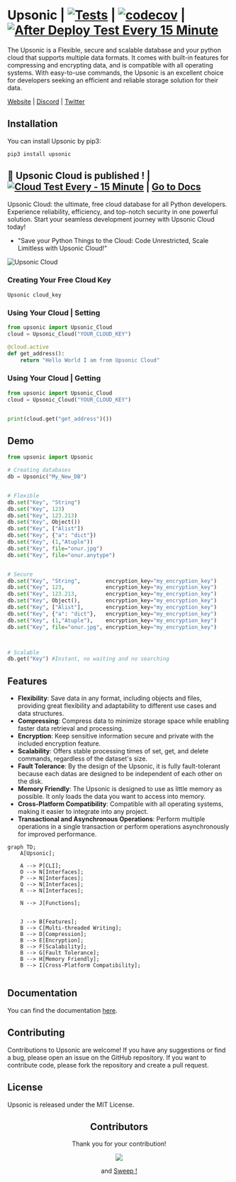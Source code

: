 # Upsonic | [![Tests](https://github.com/Upsonic/Upsonic/actions/workflows/tests.yml/badge.svg)](https://github.com/Upsonic/Upsonic/actions/workflows/tests.yml) | [![codecov](https://codecov.io/gh/Upsonic/Upsonic/branch/master/graph/badge.svg?token=Q38EWFNSIJ)](https://codecov.io/gh/Upsonic/Upsonic) | [![After Deploy Test Every 15 Minute](https://github.com/Upsonic/Upsonic/actions/workflows/after_deploy_test.yml/badge.svg)](https://github.com/Upsonic/Upsonic/actions/workflows/after_deploy_test.yml)

The Upsonic is a Flexible, secure and scalable database and your python cloud that supports multiple data formats. It comes with built-in features for compressing and encrypting data, and is compatible with all operating systems. With easy-to-use commands, the Upsonic is an excellent choice for developers seeking an efficient and reliable storage solution for their data.

[Website](https://upsonic.co/) | [Discord](https://discord.gg/) | [Twitter](https://twitter.com/upsonicco)




## Installation
You can install Upsonic by pip3:

```console
pip3 install upsonic
```



## 🎉 Upsonic Cloud is published ! | [![Cloud Test Every - 15 Minute](https://github.com/Upsonic/Upsonic/actions/workflows/cloud_test.yml/badge.svg)](https://github.com/Upsonic/Upsonic/actions/workflows/cloud_test.yml) | [Go to Docs](https://Upsonic.github.io/Upsonic/upsonic_cloud.html)
Upsonic Cloud: the ultimate, free cloud database for all Python developers. Experience reliability, efficiency, and top-notch security in one powerful solution. Start your seamless development journey with Upsonic Cloud today!

- "Save your Python Things to the Cloud: Code Unrestricted, Scale Limitless with Upsonic Cloud!"

![Upsonic Cloud](https://github.com/Upsonic/Upsonic/assets/41792982/a45e58cf-3403-4cd5-a9b5-dc9b84e4746c)



### Creating Your Free Cloud Key
```console
Upsonic cloud_key
```

### Using Your Cloud | Setting

```python
from upsonic import Upsonic_Cloud
cloud = Upsonic_Cloud("YOUR_CLOUD_KEY")

@cloud.active
def get_address():
    return "Hello World I am from Upsonic Cloud"
```

### Using Your Cloud | Getting

```python
from upsonic import Upsonic_Cloud
cloud = Upsonic_Cloud("YOUR_CLOUD_KEY")


print(cloud.get("get_address")())
```

## Demo

```python
from upsonic import Upsonic

# Creating databases
db = Upsonic("My_New_DB")


# Flexible
db.set("Key", "String")
db.set("Key", 123)
db.set("Key", 123.213)
db.set("Key", Object())
db.set("Key", ["Alist"])
db.set("Key", {"a": "dict"})
db.set("Key", (1,"Atuple"))
db.set("Key", file="onur.jpg")
db.set("Key", file="onur.anytype")


# Secure
db.set("Key", "String",        encryption_key="my_encryption_key")
db.set("Key", 123,             encryption_key="my_encryption_key")
db.set("Key", 123.213,         encryption_key="my_encryption_key")
db.set("Key", Object(),        encryption_key="my_encryption_key")
db.set("Key", ["Alist"],       encryption_key="my_encryption_key")
db.set("Key", {"a": "dict"},   encryption_key="my_encryption_key")
db.set("Key", (1,"Atuple"),    encryption_key="my_encryption_key")
db.set("Key", file="onur.jpg", encryption_key="my_encryption_key")



# Scalable
db.get("Key") #Instant, no waiting and no searching


```

## Features

- **Flexibility**: Save data in any format, including objects and files, providing great flexibility and adaptability to different use cases and data structures.
- **Compressing**: Compress data to minimize storage space while enabling faster data retrieval and processing.
- **Encryption**: Keep sensitive information secure and private with the included encryption feature.
- **Scalability**: Offers stable processing times of set, get, and delete commands, regardless of the dataset's size.
- **Fault Tolerance**: By the design of the Upsonic, it is fully fault-tolerant because each datas are designed to be independent of each other on the disk.
- **Memory Friendly**: The Upsonic is designed to use as little memory as possible. It only loads the data you want to access into memory.
- **Cross-Platform Compatibility**: Compatible with all operating systems, making it easier to integrate into any project.
- **Transactional and Asynchronous Operations**: Perform multiple operations in a single transaction or perform operations asynchronously for improved performance.


```mermaid
graph TD;
    A[Upsonic];

    A --> P[CLI];
    O --> N[Interfaces];
    P --> N[Interfaces];
    Q --> N[Interfaces];
    R --> N[Interfaces];

    N --> J[Functions];


    J --> B[Features];
    B --> C[Multi-threaded Writing];
    B --> D[Compression];
    B --> E[Encryption];
    B --> F[Scalability];
    B --> G[Fault Tolerance];
    B --> H[Memory Friendly];
    B --> I[Cross-Platform Compatibility];


```

## Documentation
You can find the documentation [here](https://Upsonic.github.io/Upsonic/).


## Contributing
Contributions to Upsonic are welcome! If you have any suggestions or find a bug, please open an issue on the GitHub repository. If you want to contribute code, please fork the repository and create a pull request.

## License
Upsonic is released under the MIT License.

<h2 align="center">
    Contributors
</h2>
<p align="center">
    Thank you for your contribution!
</p>
<p align="center">
    <a href="https://github.com/Upsonic/Upsonic/graphs/contributors">
      <img src="https://contrib.rocks/image?repo=Upsonic/Upsonic" />
    </a>
</p>
<p align="center">
    and <a href="https://sweep.dev/">Sweep !</a>
</p>
